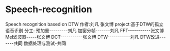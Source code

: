 # Speech-recognition
Speech recognition based on DTW
作者:刘凡 张文博
project:基于DTW的孤立语音识别
分工:
预加重---------刘凡
加窗分帧-------刘凡
FFT-----------张文博
Mel滤波器-----张文博
DCT-----------张文博
DTW-----------刘凡
DTW改进-------共同
数据处理与测试-共同
